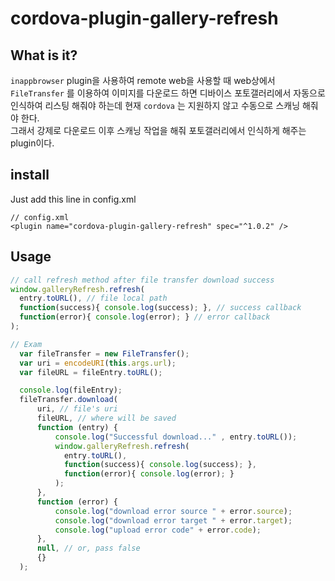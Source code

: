# cordova-plugin-gallery-refresh

## What is it?
`inappbrowser` plugin을 사용하여 remote web을 사용할 때 web상에서 `FileTransfer` 를 이용하여 이미지를 다운로드 하면 디바이스 포토갤러리에서 자동으로 인식하여 리스팅 해줘야 하는데 현재 `cordova` 는 지원하지 않고 수동으로 스캐닝 해줘야 한다.  
그래서 강제로 다운로드 이후 스캐닝 작업을 해줘 포토갤러리에서 인식하게 해주는 plugin이다.

## install
Just add this line in config.xml
````
// config.xml
<plugin name="cordova-plugin-gallery-refresh" spec="^1.0.2" />
````

## Usage
```` javascript
// call refresh method after file transfer download success
window.galleryRefresh.refresh(
  entry.toURL(), // file local path
  function(success){ console.log(success); }, // success callback
  function(error){ console.log(error); } // error callback
);
````

```` javascript
// Exam
  var fileTransfer = new FileTransfer();
  var uri = encodeURI(this.args.url);
  var fileURL = fileEntry.toURL();

  console.log(fileEntry);
  fileTransfer.download(
      uri, // file's uri
      fileURL, // where will be saved
      function (entry) {
          console.log("Successful download..." , entry.toURL());
          window.galleryRefresh.refresh(
            entry.toURL(),
            function(success){ console.log(success); },
            function(error){ console.log(error); }
          );
      },
      function (error) {
          console.log("download error source " + error.source);
          console.log("download error target " + error.target);
          console.log("upload error code" + error.code);
      },
      null, // or, pass false
      {}
  );
````
